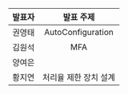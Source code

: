 | 발표자 | 발표 주제 |
|:----:|:-------:|
| 권영태 | AutoConfiguration |
| 김원석 | MFA |
| 양여은 |  |
| 황지연 | 처리율 제한 장치 설계  |
